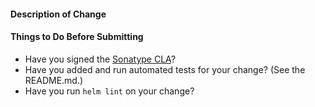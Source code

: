 #### Description of Change

#### Things to Do Before Submitting

* Have you signed the [Sonatype CLA](https://sonatypecla.herokuapp.com/sign-cla)?
* Have you added and run automated tests for your change? (See the README.md.)
* Have you run `helm lint` on your change?
